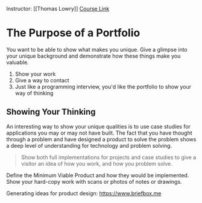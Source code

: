 Instructor: [[Thomas Lowry]]
[Course Link](https://www.skillshare.com/classes/Digital-Product-Design-Create-a-Compelling-UX-Portfolio-Learn-with-Figma/531373984?via=list-57)

# The Purpose of a Portfolio
You want to be able to show what makes you unique. Give a glimpse into your unique background and demonstrate how these things make  you valuable. 
1. Show your work
2. Give a way to contact
3. Just like a programming interview, you'd like the portfolio to show your way of thinking
## Showing Your Thinking
An interesting way to show your unique qualities is to use case studies for applications you may or may not have built. The fact that you have thought through a problem and have designed a product to solve the problem shows a deep level of understanding for technology and problem solving. 
> Show both full implementations for projects and case studies to give a visitor an idea of how you work, and how you problem solve. 

Define the Minimum Viable Product and how they would be implemented. 
Show your hard-copy work with scans or photos of notes or drawings. 

Generating ideas for product design: https://www.briefbox.me